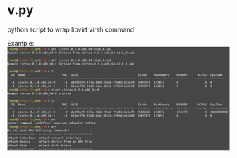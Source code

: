 # v.py
python script to wrap libvirt virsh command

Example:
![alt text][example0]

[example0]: ./example0.jpg
